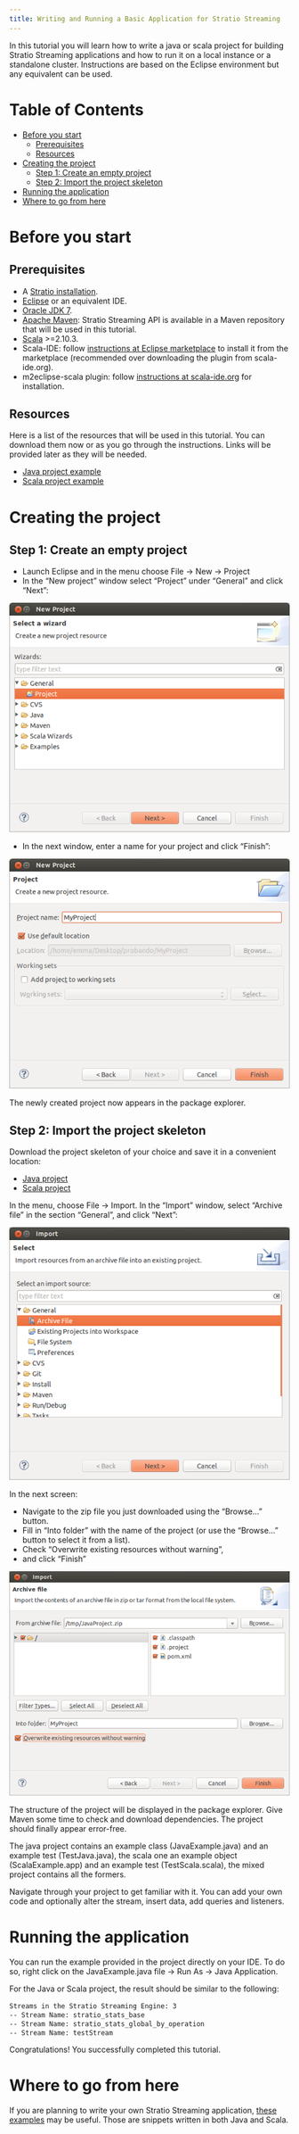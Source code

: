 ```yaml
---
title: Writing and Running a Basic Application for Stratio Streaming
---
```


In this tutorial you will learn how to write a java or scala project for building Stratio Streaming applications 
and how to run it on a local instance or a standalone cluster. Instructions are based on the Eclipse environment 
but any equivalent can be used.

Table of Contents
=================

-   [Before you start](#before-you-start)
    -   [Prerequisites](#prerequisites)
    -   [Resources](#resources)
-   [Creating the project](#creating-the-project)
    -   [Step 1: Create an empty project](#step-1-create-an-empty-project)
    -   [Step 2: Import the project skeleton](#step-2-import-the-project-skeleton)
-   [Running the application](#running-the-application)
-   [Where to go from here](#where-to-go-from-here)

Before you start
================

Prerequisites
-------------

-   A [Stratio installation](/getting-started.html "Getting Started").
-   [Eclipse](https://www.eclipse.org/ "Eclipse website") or an equivalent IDE.
-   [Oracle JDK 7](http://www.oracle.com/technetwork/java/javase/downloads/index.html "Oracle Java7 download page").
-   [Apache Maven](http://maven.apache.org/ "The Maven project website"): Stratio Streaming API is available in a Maven repository that will be used in this tutorial.
-   [Scala](http://www.scala-lang.org/ "Scala website") >=2.10.3.
-   Scala-IDE: follow [instructions at Eclipse marketplace](http://marketplace.eclipse.org/marketplace-client-intro "Instructions to use Eclipse Marketplace") to install it from the marketplace (recommended over downloading the plugin from scala-ide.org).
-   m2eclipse-scala plugin: follow [instructions at scala-ide.org](http://scala-ide.org/docs/tutorials/m2eclipse/index.html "Tutorial for m2eclipse-scala plugin installation") for installation.

Resources
---------

Here is a list of the resources that will be used in this tutorial. You can download them now or as 
you go through the instructions. Links will be provided later as they will be needed.

-   [Java project example](resources/StratioStreamingJavaProject.zip)
-   [Scala project example](resources/StratioStreamingScalaProject.zip)

Creating the project
====================

Step 1: Create an empty project
-------------------------------

-   Launch Eclipse and in the menu choose File -> New -> Project
-   In the “New project” window select “Project” under “General” and click “Next”:

![Screenshot of the New Project window in Eclipse](images/basicapp-01-newProject.png)

-   In the next window, enter a name for your project and click “Finish”:

![Screenshot of the Project Name window in Eclipse](images/basicapp-02-projectName.png)

The newly created project now appears in the package explorer.

Step 2: Import the project skeleton
-----------------------------------

Download the project skeleton of your choice and save it in a convenient location:

-   [Java project](resources/StratioStreamingJavaProject.zip)
-   [Scala project](resources/StratioStreamingScalaProject.zip)

In the menu, choose File -> Import. In the “Import” window, select “Archive file” in the section “General”, and click “Next”:

![Screenshot of the Import window in Eclipse](images/basicapp-03-importWindow.png)

In the next screen:

-   Navigate to the zip file you just downloaded using the “Browse…” button.
-   Fill in “Into folder” with the name of the project (or use the “Browse…” button to select it from a list).
-   Check “Overwrite existing resources without warning”,
-   and click “Finish”

![Screenshot of the Importing from Archive file window in Eclipse](images/basicapp-04-importFromFile1.png)

The structure of the project will be displayed in the package explorer. Give Maven some time to check 
and download dependencies. The project should finally appear error-free.

The java project contains an example class (JavaExample.java) and an example test (TestJava.java), the 
scala one an example object (ScalaExample.app) and an example test (TestScala.scala), the mixed project 
contains all the formers.

Navigate through your project to get familiar with it. You can add your own code and optionally alter the 
stream, insert data, add queries and listeners.

Running the application
=======================

You can run the example provided in the project directly on your IDE. To do so, right click on the 
JavaExample.java file -> Run As -> Java Application.

For the Java or Scala project, the result should be similar to the following:

~~~~ {code}
Streams in the Stratio Streaming Engine: 3
-- Stream Name: stratio_stats_base
-- Stream Name: stratio_stats_global_by_operation
-- Stream Name: testStream
~~~~

Congratulations! You successfully completed this tutorial.

Where to go from here
=====================

If you are planning to write your own Stratio Streaming application, 
[these examples](using-streaming-api-examples.html "Using the Stratio Streaming API") may be useful. 
Those are snippets written in both Java and Scala.
